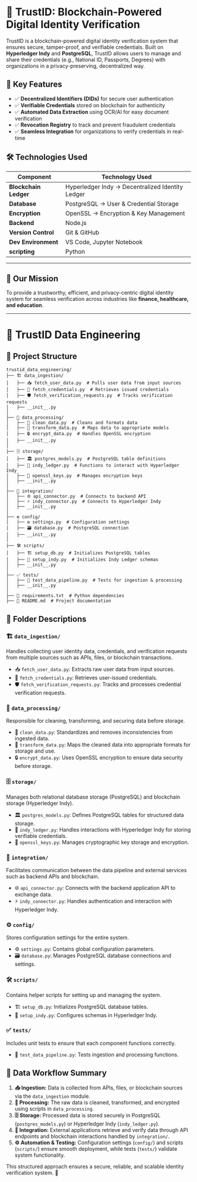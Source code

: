 # 🚀 TrustID: Blockchain-Powered Digital Identity Verification



TrustID is a blockchain-powered digital identity verification system that ensures secure, tamper-proof, and verifiable credentials. Built on **Hyperledger Indy** and **PostgreSQL**, TrustID allows users to manage and share their credentials (e.g., National ID, Passports, Degrees) with organizations in a privacy-preserving, decentralized way.

## 🔹 Key Features
- ✅ **Decentralized Identifiers (DIDs)** for secure user authentication
- ✅ **Verifiable Credentials** stored on blockchain for authenticity
- ✅ **Automated Data Extraction** using OCR/AI for easy document verification
- ✅ **Revocation Registry** to track and prevent fraudulent credentials
- ✅ **Seamless Integration** for organizations to verify credentials in real-time


## 🛠 Technologies Used

| Component            | Technology Used |
|----------------------|----------------|
| **Blockchain Ledger** | Hyperledger Indy  → Decentralized Identity Ledger |
| **Database**        | PostgreSQL → User & Credential Storage |
| **Encryption**      | OpenSSL  → Encryption & Key Management |
| **Backend**        | Node.js |
| **Version Control** | Git & GitHub |
| **Dev Environment** | VS Code, Jupyter Notebook |
| **scripting** | Python|

---


## 📌 Our Mission
To provide a trustworthy, efficient, and privacy-centric digital identity system for seamless verification across industries like **finance, healthcare, and education**.



---


# 🔐 TrustID Data Engineering

## 📂 Project Structure

```
trustid_data_engineering/
├── 🏗 data_ingestion/
│   ├── 📥 fetch_user_data.py  # Pulls user data from input sources
│   ├── 🔑 fetch_credentials.py  # Retrieves issued credentials
│   ├── 🛡 fetch_verification_requests.py  # Tracks verification requests
│   ├── __init__.py
│
├── 🔄 data_processing/
│   ├── 🧹 clean_data.py  # Cleans and formats data
│   ├── 🔀 transform_data.py  # Maps data to appropriate models
│   ├── 🔒 encrypt_data.py  # Handles OpenSSL encryption
│   ├── __init__.py
│
├── 🗄 storage/
│   ├── 🏛 postgres_models.py  # PostgreSQL table definitions
│   ├── 🔗 indy_ledger.py  # Functions to interact with Hyperledger Indy
│   ├── 🔐 openssl_keys.py  # Manages encryption keys
│   ├── __init__.py
│
├── 🔗 integration/
│   ├── 🌐 api_connector.py  # Connects to backend API
│   ├── ⚡ indy_connector.py  # Connects to Hyperledger Indy
│   ├── __init__.py
│
├── ⚙️ config/
│   ├── ⚙️ settings.py  # Configuration settings
│   ├── 🗃 database.py  # PostgreSQL connection
│   ├── __init__.py
│
├── 🛠 scripts/
│   ├── 🏗 setup_db.py  # Initializes PostgreSQL tables
│   ├── 🔨 setup_indy.py  # Initializes Indy Ledger schemas
│   ├── __init__.py
│
├── ✅ tests/
│   ├── 🧪 test_data_pipeline.py  # Tests for ingestion & processing
│   ├── __init__.py
│
├── 📜 requirements.txt  # Python dependencies
├── 📖 README.md  # Project documentation
```

## 📁 Folder Descriptions

### 🏗 `data_ingestion/`
Handles collecting user identity data, credentials, and verification requests from multiple sources such as APIs, files, or blockchain transactions.

- 📥 `fetch_user_data.py`: Extracts raw user data from input sources.
- 🔑 `fetch_credentials.py`: Retrieves user-issued credentials.
- 🛡 `fetch_verification_requests.py`: Tracks and processes credential verification requests.

### 🔄 `data_processing/`
Responsible for cleaning, transforming, and securing data before storage.

- 🧹 `clean_data.py`: Standardizes and removes inconsistencies from ingested data.
- 🔀 `transform_data.py`: Maps the cleaned data into appropriate formats for storage and use.
- 🔒 `encrypt_data.py`: Uses OpenSSL encryption to ensure data security before storage.

### 🗄 `storage/`
Manages both relational database storage (PostgreSQL) and blockchain storage (Hyperledger Indy).

- 🏛 `postgres_models.py`: Defines PostgreSQL tables for structured data storage.
- 🔗 `indy_ledger.py`: Handles interactions with Hyperledger Indy for storing verifiable credentials.
- 🔐 `openssl_keys.py`: Manages cryptographic key storage and encryption.

### 🔗 `integration/`
Facilitates communication between the data pipeline and external services such as backend APIs and blockchain.

- 🌐 `api_connector.py`: Connects with the backend application API to exchange data.
- ⚡ `indy_connector.py`: Handles authentication and interaction with Hyperledger Indy.

### ⚙️ `config/`
Stores configuration settings for the entire system.

- ⚙️ `settings.py`: Contains global configuration parameters.
- 🗃 `database.py`: Manages PostgreSQL database connections and settings.

### 🛠 `scripts/`
Contains helper scripts for setting up and managing the system.

- 🏗 `setup_db.py`: Initializes PostgreSQL database tables.
- 🔨 `setup_indy.py`: Configures schemas in Hyperledger Indy.

### ✅ `tests/`
Includes unit tests to ensure that each component functions correctly.

- 🧪 `test_data_pipeline.py`: Tests ingestion and processing functions.

## 🔄 Data Workflow Summary

1. **📥 Ingestion:** Data is collected from APIs, files, or blockchain sources via the `data_ingestion` module.
2. **🧹 Processing:** The raw data is cleaned, transformed, and encrypted using scripts in `data_processing`.
3. **🗄 Storage:** Processed data is stored securely in PostgreSQL (`postgres_models.py`) or Hyperledger Indy (`indy_ledger.py`).
4. **🔗 Integration:** External applications retrieve and verify data through API endpoints and blockchain interactions handled by `integration/`.
5. **⚙️ Automation & Testing:** Configuration settings (`config/`) and scripts (`scripts/`) ensure smooth deployment, while tests (`tests/`) validate system functionality.

This structured approach ensures a secure, reliable, and scalable identity verification system. 🚀


